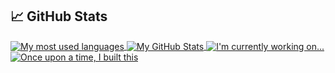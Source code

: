 <!-- # Hey guys 👋 -->

 ## &#x1f4c8; GitHub Stats
 <a href="https://www.github.com/ebaldacchino">
  <img align="center" src="https://github-readme-stats.vercel.app/api/top-langs/?username=ebaldacchino&title_color=ffffff&text_color=c9cacc&icon_color=2bbc8a&bg_color=1d1f21&langs_count=10&layout=compact" alt="My most used languages" />
</a>
<a href="https://github.com/ebaldacchino">
  <img align="center" src="https://github-readme-stats.vercel.app/api?username=ebaldacchino&show_icons=true&line_height=28&count_private=true&title_color=ffffff&text_color=c9cacc&icon_color=2bbc8a&bg_color=1d1f21" alt="My GitHub Stats" />
</a>
<a href="https://www.github.com/ebaldacchino/my-pt-booking-system">
  <img align="center" src="https://github-readme-stats.vercel.app/api/pin/?username=ebaldacchino&repo=my-pt-booking-system&title_color=ffffff&text_color=c9cacc&icon_color=2bbc8a&bg_color=1d1f21" alt="I'm currently working on..." />
</a>

<a href="https://www.github.com/ebaldacchino/fitnfocused">
  <img align="center" src="https://github-readme-stats.vercel.app/api/pin/?username=ebaldacchino&repo=fitnfocused&title_color=ffffff&text_color=c9cacc&icon_color=2bbc8a&bg_color=1d1f21" alt="Once upon a time, I built this" />
</a>
<!--
**ebaldacchino/ebaldacchino** is a ✨ _special_ ✨ repository because its `README.md` (this file) appears on your GitHub profile.

Here are some ideas to get you started:

- 🔭 I’m currently working on ...
- 🌱 I’m currently learning ...
- 👯 I’m looking to collaborate on ...
- 🤔 I’m looking for help with ...
- 💬 Ask me about ...
- 📫 How to reach me: ...
- 😄 Pronouns: ...
- ⚡ Fun fact: ...
-->

